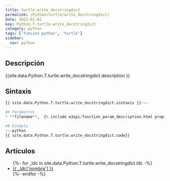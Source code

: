 ```yaml
---
title: turtle.write_docstringdict
permalink: /Python/turtle/write_docstringdict/
date: 2021-01-01
key: Python.T.turtle.write_docstringdict
category: python
tags: ['funcion python', 'turtle']
sidebar: 
  nav: python
---
```


## Descripción
{{site.data.Python.T.turtle.write_docstringdict.description }}

## Sintaxis
~~~python
{{ site.data.Python.T.turtle.write_docstringdict.sintaxis }}~~~

## Parámetros
* **filename**,  {% include w3api/function_param_description.html propiedad=site.data.Python.T.turtle.write_docstringdict valor="filename" %}

## Ejemplo
~~~python
{{ site.data.Python.T.turtle.write_docstringdict.code}}
~~~

## Artículos
<ul>
{%- for _ldc in site.data.Python.T.turtle.write_docstringdict.ldc -%}
   <li>
       <a href="{{_ldc['url'] }}">{{ _ldc['nombre'] }}</a>
   </li>
{%- endfor -%}
</ul>

